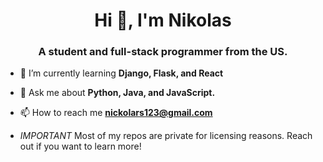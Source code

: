 <h1 align="center">Hi 👋, I'm Nikolas</h1>
<h3 align="center">A student and full-stack programmer from the US.</h3>

- 🌱 I’m currently learning **Django, Flask, and React**

- 💬 Ask me about **Python, Java, and JavaScript.**

- 📫 How to reach me **nickolars123@gmail.com**

- *IMPORTANT* Most of my repos are private for licensing reasons. Reach out if you want to learn more!




